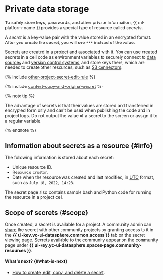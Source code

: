 # Private data storage

To safely store keys, passwords, and other private information, {{ ml-platform-name }} provides a special type of resource called _secrets_.

A _secret_ is a key-value pair with the value stored in an encrypted format. After you create the secret, you will see `***` instead of the value.

Secrets are created in a project and associated with it. You can use created secrets in a cell code as environment variables to securely connect to [data sources](../operations/index.md#connections-to-data-sources) and [version control systems](../operations/projects/work-with-git.md), and store keys there, which are needed to create other resources, such as [S3 connectors](../operations/data/connect-to-s3.md).

{% include [other-project-secret-edit-rule](../../_includes/datasphere/other-project-secret-edit-rule.md) %}

{% include [context-copy-and-original-secret](../../_includes/datasphere/context-copy-and-original-secret.md) %}

{% note tip %}

The advantage of secrets is that their values are stored and transferred in encrypted form only and can't be used when publishing the code and in project logs. Do not output the value of a secret to the screen or assign it to a regular variable.

{% endnote %}

## Information about secrets as a resource {#info}

The following information is stored about each secret:
* Unique resource ID.
* Resource creator.
* Date when the resource was created and last modified, in [UTC](https://en.wikipedia.org/wiki/Coordinated_Universal_Time) format, such as `July 18, 2022, 14:23`.

The secret page also contains sample bash and Python code for running the resource in a project cell.

## Scope of secrets {#scope}

Once created, a secret is available for a project. A community admin can [share](../operations/data/secrets.md#share) the secret with other community projects by granting access to it in the **{{ ui-key.yc-ui-datasphere.common.access }}** tab on the secret viewing page. Secrets available to the community appear on the community page under **{{ ui-key.yc-ui-datasphere.spaces-page.community-resources }}**.

#### What's next? {#what-is-next}

* [How to create, edit, copy, and delete a secret](../operations/data/secrets.md).